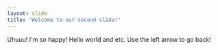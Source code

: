 ```yaml
---
layout: slide
title: "Welcome to our second slide!"
---
```

Uhuuu! I'm so happy! Hello world and etc.
Use the left arrow to go back!
